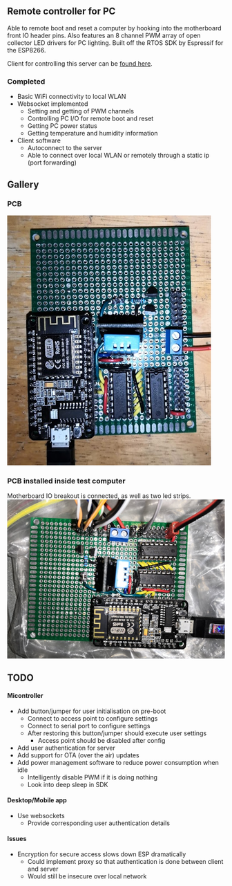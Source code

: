 ## Remote controller for PC
Able to remote boot and reset a computer by hooking into the motherboard front IO header pins.
Also features an 8 channel PWM array of open collector LED drivers for PC lighting.
Built off the RTOS SDK by Espressif for the ESP8266.  

Client for controlling this server can be [found here](https://github.com/FiendChain/ESP8266-RemoteAccess-UI).

### Completed
* Basic WiFi connectivity to local WLAN 
* Websocket implemented
    * Setting and getting of PWM channels
    * Controlling PC I/O for remote boot and reset
    * Getting PC power status
    * Getting temperature and humidity information
* Client software
  * Autoconnect to the server
  * Able to connect over local WLAN or remotely through a static ip (port forwarding)

## Gallery
### PCB 
![alt text](docs/pcb.png "PCB")
### PCB installed inside test computer
Motherboard IO breakout is connected, as well as two led strips.
![alt text](docs/pcb_installed.png "Installed inside computer with IO jumpers")

## TODO 
#### Micontroller
* Add button/jumper for user initialisation on pre-boot
  * Connect to access point to configure settings
  * Connect to serial port to configure settings
  * After restoring this button/jumper should execute user settings
    * Access point should be disabled after config
* Add user authentication for server
* Add support for OTA (over the air) updates
* Add power management software to reduce power consumption when idle
  * Intelligently disable PWM if it is doing nothing
  * Look into deep sleep in SDK

#### Desktop/Mobile app
* Use websockets
  * Provide corresponding user authentication details

#### Issues
* Encryption for secure access slows down ESP dramatically
  * Could implement proxy so that authentication is done between client and server
  * Would still be insecure over local network
